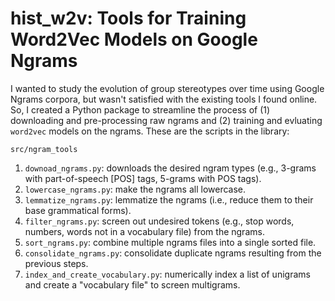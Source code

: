 # hist_w2v: Tools for Training Word2Vec Models on Google Ngrams

I wanted to study the evolution of group stereotypes over time using Google Ngrams corpora, but wasn't satisfied with the existing tools I found online. So, I created a Python package to streamline the process of (1) downloading and pre-processing raw ngrams and (2) training and evluating `word2vec` models on the ngrams. These are the scripts in the library:

`src/ngram_tools`
1. `downoad_ngrams.py`: downloads the desired ngram types (e.g., 3-grams with part-of-speech [POS] tags, 5-grams with POS tags).
2. `lowercase_ngrams.py`: make the ngrams all lowercase.
3. `lemmatize_ngrams.py`: lemmatize the ngrams (i.e., reduce them to their base grammatical forms).
4. `filter_ngrams.py`: screen out undesired tokens (e.g., stop words, numbers, words not in a vocabulary file) from the ngrams.
5. `sort_ngrams.py`: combine multiple ngrams files into a single sorted file.
6. `consolidate_ngrams.py`: consolidate duplicate ngrams resulting from the previous steps.
7. `index_and_create_vocabulary.py`: numerically index a list of unigrams and create a "vocabulary file" to screen multigrams.
